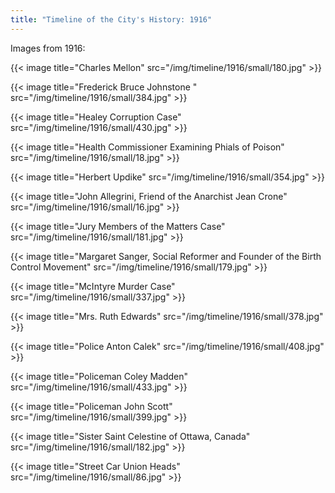 ```yaml
---
title: "Timeline of the City's History: 1916"
---
```

Images from 1916:

{{< image title="Charles Mellon" src="/img/timeline/1916/small/180.jpg" >}}

{{< image title="Frederick Bruce Johnstone " src="/img/timeline/1916/small/384.jpg" >}}

{{< image title="Healey Corruption Case" src="/img/timeline/1916/small/430.jpg" >}}

{{< image title="Health Commissioner Examining Phials of Poison" src="/img/timeline/1916/small/18.jpg" >}}

{{< image title="Herbert Updike" src="/img/timeline/1916/small/354.jpg" >}}

{{< image title="John Allegrini, Friend of the Anarchist Jean Crone" src="/img/timeline/1916/small/16.jpg" >}}

{{< image title="Jury Members of the Matters Case" src="/img/timeline/1916/small/181.jpg" >}}

{{< image title="Margaret Sanger, Social Reformer and Founder of the Birth Control Movement" src="/img/timeline/1916/small/179.jpg" >}}

{{< image title="McIntyre Murder Case" src="/img/timeline/1916/small/337.jpg" >}}

{{< image title="Mrs. Ruth Edwards" src="/img/timeline/1916/small/378.jpg" >}}

{{< image title="Police Anton Calek" src="/img/timeline/1916/small/408.jpg" >}}

{{< image title="Policeman Coley Madden" src="/img/timeline/1916/small/433.jpg" >}}

{{< image title="Policeman John Scott" src="/img/timeline/1916/small/399.jpg" >}}

{{< image title="Sister Saint Celestine of Ottawa, Canada" src="/img/timeline/1916/small/182.jpg" >}}

{{< image title="Street Car Union Heads" src="/img/timeline/1916/small/86.jpg" >}}